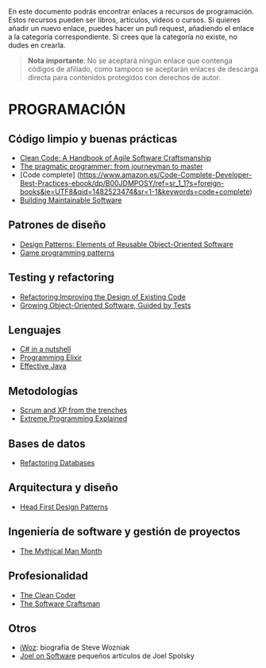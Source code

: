 En este documento podrás encontrar enlaces a recursos de programación. Estos recursos pueden ser libros, artículos, vídeos o cursos. Si quieres añadir un nuevo enlace, puedes hacer un pull request, añadiendo el enlace a la categoría correspondiente. Si crees que la categoría no existe, no dudes en crearla.

> **Nota importante**: No se aceptará ningún enlace que contenga códigos de afiliado, como tampoco se aceptarán enlaces de descarga directa para contenidos protegidos con derechos de autor.



# PROGRAMACIÓN

## Código limpio y buenas prácticas

  - [Clean Code: A Handbook of Agile Software Craftsmanship](https://www.amazon.es/Clean-Code-Handbook-Software-Craftsmanship/dp/0132350882)
  - [The pragmatic programmer: from journeyman to master ](https://www.amazon.es/Pragmatic-programmer-journeyman-Hunt-Andrew/dp/020161622X)
  - [Code complete] (https://www.amazon.es/Code-Complete-Developer-Best-Practices-ebook/dp/B00JDMPOSY/ref=sr_1_1?s=foreign-books&ie=UTF8&qid=1482523474&sr=1-1&keywords=code+complete)
  - [Building Maintainable Software](https://www.amazon.es/Building-Maintainable-Software-Guidelines-Future-Proof/dp/1491954523/ref=sr_1_1)

## Patrones de diseño
  - [Design Patterns: Elements of Reusable Object-Oriented Software](https://www.amazon.es/Design-Patterns-Elements-Reusable-Object-Oriented-ebook/dp/B000SEIBB8/ref=sr_1_1?s=foreign-books&ie=UTF8&qid=1482523855&sr=1-1&keywords=design+patterns)
  - [Game programming patterns](http://gameprogrammingpatterns.com/)


## Testing y refactoring
  - [Refactoring:Improving the Design of Existing Code](https://www.amazon.es/Refactoring-Improving-Design-Existing-Technology/dp/0201485672)
  - [Growing Object-Oriented Software, Guided by Tests](https://www.amazon.es/Growing-Object-Oriented-Software-Guided-Signature/dp/0321503627/ref=sr_1_1)

## Lenguajes
  - [C# in a nutshell](https://www.amazon.es/C-6-0-Nutshell-Definitive-Reference/dp/1491927062)
  - [Programming Elixir](https://www.amazon.es/Programming-Elixir-1-3-Functional-Concurrent/dp/168050200X)
  - [Effective Java](https://www.amazon.es/Effective-Java-2nd-Programming-Language/dp/0321356683/ref=sr_1_1)

## Metodologías
  - [Scrum and XP from the trenches](https://www.amazon.es/Scrum-XP-Trenches-Henrik-Kniberg/dp/1329224272/ref=sr_1_1?s=foreign-books&ie=UTF8&qid=1482523815&sr=1-1&keywords=scrum+from+trenches)
  - [Extreme Programming Explained](https://www.amazon.es/Extreme-Programming-Explained-Embrace-Embracing/dp/0321278658/ref=sr_1_1)

## Bases de datos
  - [Refactoring Databases](https://www.amazon.es/Refactoring-Databases-Evolutionary-Paperback-Signature/dp/0321774515/ref=sr_1_1)

## Arquitectura y diseño
  - [Head First Design Patterns](https://www.amazon.es/Head-First-Design-Patterns-Freeman/dp/0596007124)

## Ingeniería de software y gestión de proyectos
  - [The Mythical Man Month](https://www.amazon.es/Mythical-Man-Month-Software-Engineering-Anniversary/dp/0201835959/ref=sr_1_fkmr0_1?s=foreign-books&ie=UTF8&qid=1482523374&sr=1-1-fkmr0&keywords=mithycal+man+month)

## Profesionalidad
  - [The Clean Coder](https://www.amazon.es/Clean-Coder-Conduct-Professional-Programmers/dp/0137081073/ref=sr_1_1)
  - [The Software Craftsman](https://www.amazon.es/Software-Craftsman-Professionalism-Pragmatism-Robert/dp/0134052501/ref=sr_1_1)

## Otros
   - [iWoz](https://www.amazon.es/iWoz-Computer-Geek-Cult-Icon-ebook/dp/B000VUCIZO/ref=sr_1_1?s=foreign-books&ie=UTF8&qid=1482523598&sr=1-1&keywords=iwoz): biografía de Steve Wozniak
   - [Joel on Software](https://www.amazon.es/Joel-Software-Occasionally-Developers-Designers/dp/1590593898/ref=sr_1_1?s=foreign-books&ie=UTF8&qid=1482523646&sr=1-1&keywords=joel+spolsky) pequeños artículos de Joel Spolsky
